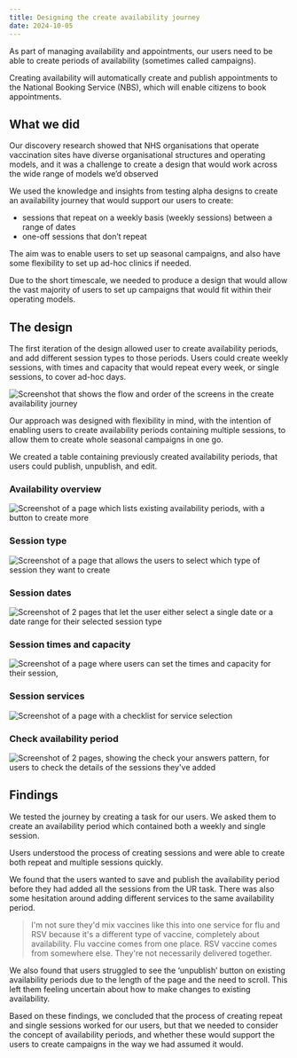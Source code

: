 ```yaml
---
title: Designing the create availability journey
date: 2024-10-05
---
```


As part of managing availability and appointments, our users need to be able to create periods of availability (sometimes called campaigns).   

Creating availability will automatically create and publish appointments to the National Booking Service (NBS), which will enable citizens to book appointments. 


## What we did 

Our discovery research showed that NHS organisations that operate vaccination sites have diverse organisational structures and operating models, and it was a challenge to create a design that would work across the wide range of models we’d observed 

We used the knowledge and insights from testing alpha designs to create an availability journey that would support our users to create: 

- sessions that repeat on a weekly basis (weekly sessions) between a range of dates  
- one-off sessions that don’t repeat

The aim was to enable users to set up seasonal campaigns, and also have some flexibility to set up ad-hoc clinics if needed. 

Due to the short timescale, we needed to produce a design that would allow the vast majority of users to set up campaigns that would fit within their operating models. 

## The design

The first iteration of the design allowed user to create availability periods, and add different session types to those periods.  Users could create weekly sessions, with times and capacity that would repeat every week, or single sessions, to cover ad-hoc days. 

![Screenshot that shows the flow and order of the screens in the create availability journey](flow.png)

Our approach was designed with flexibility in mind, with the intention of enabling users to create availability periods containing multiple sessions, to allow them to create whole seasonal campaigns in one go. 

We created a table containing previously created availability periods, that users could publish, unpublish, and edit.   

### Availability overview

![Screenshot of a page which lists existing availability periods, with a button to create more](availability-overview.png)

### Session type

![Screenshot of a page that allows the users to select which type of session they want to create](session-type.png)

### Session dates

![Screenshot of 2 pages that let the user either select a single date or a date range for their selected session type](session-dates.png)

### Session times and capacity

![Screenshot of a page where users can set the times and capacity for their session, ](session-time-capacity.png)

### Session services

![Screenshot of a page with a checklist for service selection](session-services.png)

### Check availability period

![Screenshot of 2 pages, showing the check your answers pattern, for users to check the details of the sessions they've added](check-session.png)

## Findings
 
We tested the journey by creating a task for our users.  We asked them to create an availability period which contained both a weekly and single session. 

Users understood the process of creating sessions and were able to create both repeat and multiple sessions quickly.   

We found that the users wanted to save and publish the availability period before they had added all the sessions from the UR task.  There was also some hesitation around adding different services to the same availability period. 

> I'm not sure they'd mix vaccines like this into one service for flu and RSV because it's a different type of vaccine, completely about availability. Flu vaccine comes from one place. RSV vaccine comes from somewhere else. They're not necessarily delivered together.

We also found that users struggled to see the ‘unpublish’ button on existing availability periods due to the length of the page and the need to scroll. This left them feeling uncertain about how to make changes to existing availability. 

Based on these findings, we concluded that the process of creating repeat and single sessions worked for our users, but that we needed to consider the concept of availability periods, and whether these would support the users to create campaigns in the way we had assumed it would. 